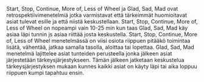 Start, Stop, Continue, More of, Less of Wheel ja Glad, Sad, Mad ovat retrospektiivimenetelmiä jotka varmistavat että tärkeimmät huomioitavat asiat tulevat esille ja että niistä keskustellaan. Start, Stop, Continue, More of, Less of Wheel on nopeampi vain 10-25 min kun taas Glad, Sad, Mad käy asiaa läpi tunnin js asiaa riittää josta keskustella.  Start, Stop, Continue, More of, Less of Wheel menetelmässä on viisi osiota riippuen pitääkö toimintaa lisätä, vähentää, jatkaa samalla tasolla, aloittaa tai lopettaa. Glad, Sad, Mad menetelmä lajittelee asiat tunteiden perusteella jonka jälkeen asiat järjestetään tärkeysjärjestykseen. Tämän jälkeen jatketaan keskustelua tärkeysjärjestyksen mukaan kunnes kaikki asiat on käyty läpi tai aika loppuu riippuen kumpi tapahtuu ensin.